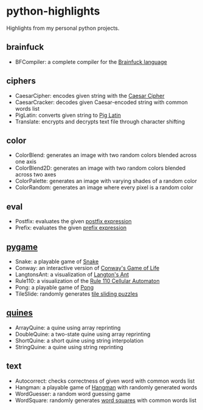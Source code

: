 # python-highlights
Highlights from my personal python projects.

## brainfuck
- BFCompiler: a complete compiler for the [Brainfuck language](https://en.wikipedia.org/wiki/Brainfuck)

## ciphers
- CaesarCipher: encodes given string with the [Caesar Cipher](https://en.wikipedia.org/wiki/Caesar_cipher)
- CaesarCracker: decodes given Caesar-encoded string with common words list
- PigLatin: converts given string to [Pig Latin](https://en.wikipedia.org/wiki/Pig_Latin)
- Translate: encrypts and decrypts text file through character shifting

## color
- ColorBlend: generates an image with two random colors blended across one axis
- ColorBlend2D: generates an image with two random colors blended across two axes
- ColorPalette: generates an image with varying shades of a random color
- ColorRandom: generates an image where every pixel is a random color

## eval
- Postfix: evaluates the given [postfix expression](https://en.wikipedia.org/wiki/Reverse_Polish_notation)
- Prefix: evaluates the given [prefix expression](https://en.wikipedia.org/wiki/Polish_notation)

## [pygame](https://en.wikipedia.org/wiki/Pygame)
- Snake: a playable game of [Snake](https://en.wikipedia.org/wiki/Snake_(video_game_genre))
- Conway: an interactive version of [Conway's Game of Life](https://en.wikipedia.org/wiki/Conway%27s_Game_of_Life)
- LangtonsAnt: a visualization of [Langton's Ant](https://en.wikipedia.org/wiki/Langton%27s_ant)
- Rule110: a visualization of the [Rule 110 Cellular Automaton](https://en.wikipedia.org/wiki/Rule_110)
- Pong: a playable game of [Pong](https://en.wikipedia.org/wiki/Pong)
- TileSlide: randomly generates [tile sliding puzzles](https://en.wikipedia.org/wiki/Sliding_puzzle)

## [quines](https://en.wikipedia.org/wiki/Quine_(computing))
- ArrayQuine: a quine using array reprinting
- DoubleQuine: a two-state quine using array reprinting
- ShortQuine: a short quine using string interpolation
- StringQuine: a quine using string reprinting

## text
- Autocorrect: checks correctness of given word with common words list
- Hangman: a playable game of [Hangman](https://en.wikipedia.org/wiki/Hangman_(game)) with randomly generated words
- WordGuesser: a random word guessing game
- WordSquare: randomly generates [word squares](https://en.wikipedia.org/wiki/Word_square) with common words list
